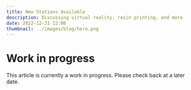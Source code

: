 ```yaml
---
title: New Stations Available
description: Discussing virtual reality, resin printing, and more
date: 2022-12-31 12:00
thumbnail: ../images/blog/hero.png
---
```


# Work in progress

This article is currently a work in progress. Please check back at a later date.
